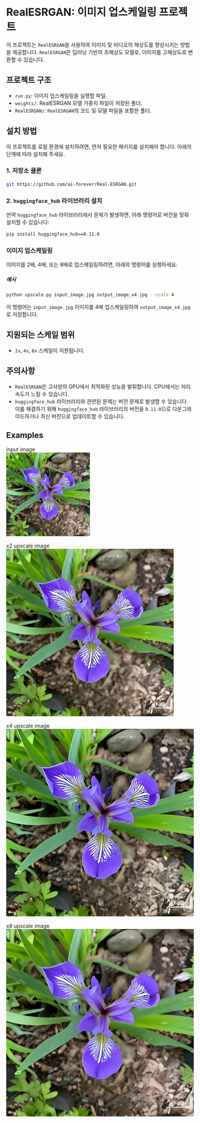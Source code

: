 # RealESRGAN: 이미지 업스케일링 프로젝트

이 프로젝트는 `RealESRGAN`을 사용하여 이미지 및 비디오의 해상도를 향상시키는 방법을 제공합니다. `RealESRGAN`은 딥러닝 기반의 초해상도 모델로, 이미지를 고해상도로 변환할 수 있습니다.

## 프로젝트 구조

- `run.py`: 이미지 업스케일링을 실행할 파일.
- `weights/`: RealESRGAN 모델 가중치 파일이 저장된 폴더.
- `RealESRGAN/`: `RealESRGAN`의 코드 및 모델 파일을 포함한 폴더.

## 설치 방법

이 프로젝트를 로컬 환경에 설치하려면, 먼저 필요한 패키지를 설치해야 합니다. 아래의 단계에 따라 설치해 주세요.

### 1. 저장소 클론

```bash
git https://github.com/ai-forever/Real-ESRGAN.git
```

### 2. `huggingface_hub` 라이브러리 설치

만약 `huggingface_hub` 라이브러리에서 문제가 발생하면, 아래 명령어로 버전을 맞춰 설치할 수 있습니다:

```bash
pip install huggingface_hub==0.11.0
```

### 이미지 업스케일링

이미지를 2배, 4배, 또는 8배로 업스케일링하려면, 아래의 명령어를 실행하세요:

##### 예시
```bash
python upscale.py input_image.jpg output_image_x4.jpg --scale 4
```

이 명령어는 `input_image.jpg` 이미지를 4배 업스케일링하여 `output_image_x4.jpg`로 저장합니다.

## 지원되는 스케일 범위

- `2x`, `4x`, `8x` 스케일이 지원됩니다.

## 주의사항

- `RealESRGAN`은 고사양의 GPU에서 최적화된 성능을 발휘합니다. CPU에서는 처리 속도가 느릴 수 있습니다.
- `huggingface_hub` 라이브러리와 관련된 문제는 버전 문제로 발생할 수 있습니다. 이를 해결하기 위해 `huggingface_hub` 라이브러리의 버전을 `0.11.0`으로 다운그레이드하거나 최신 버전으로 업데이트할 수 있습니다.

## Examples

input image   
![image](input.jpg)

x2 upscale image   
![image](/ouput/output_x2.jpg)

x4 upscale image   
![image](/ouput/output_x4.jpg)

x8 upscale image  
![image](/ouput/output_x8.jpg)


